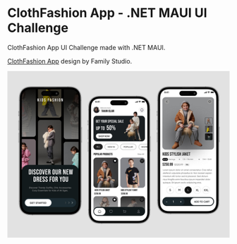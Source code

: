 # ClothFashion App - .NET MAUI UI Challenge

ClothFashion App UI Challenge made with .NET MAUI.

[ClothFashion App](https://dribbble.com/shots/24628864-Cloth-Fashion-App-Design) design by Family Studio.

![Design](images/design.jpg)